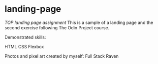 # landing-page
*TOP landing page assignment*
This is a sample of a landing page and the second exercise following The Odin Project course.

Demonstrated skills:

HTML
CSS
Flexbox

Photos and pixel art created by myself: Full Stack Raven
